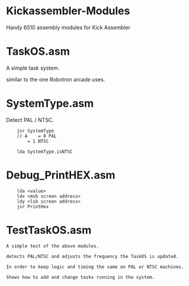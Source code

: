 # Kickassembler-Modules
Handy 6510 assembly modules for Kick Assembler

# TaskOS.asm
A simple task system. 

similar to the one Robotron arcade uses.

# SystemType.asm 
Detect PAL / NTSC.

```
	jsr SystemType 
	// A 	= 0 PAL
		= 1 NTSC 

	lda SystemType.isNTSC 
```

# Debug_PrintHEX.asm 
```
	lda <value>
	ldx <msb screen address>
	ldy <lsb screen address>
	jsr PrintHex
```	

# TestTaskOS.asm 

	A simple test of the above modules.

	detects PAL/NTSC and adjusts the frequency the TaskOS is updated.

	In order to keep logic and timing the same on PAL or NTSC machines.

	Shows how to add and change tasks running in the system. 













